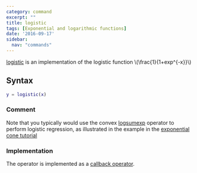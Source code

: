 ```yaml
---
category: command
excerpt: ""
title: logistic
tags: [Exponential and logarithmic functions]
date: '2016-09-17'
sidebar:
  nav: "commands"
---
```


[logistic](/command/logistic) is an implementation of the logistic function  \\(\frac{1}{1+exp^{-x}}\\)

## Syntax

````matlab
y = logistic(x)
````

### Comment

Note that you typically would use the convex [logsumexp](/command/logsumexp) operator to perform logistic regression, as illustrated in the example in the [exponential cone tutorial](/tutorial/exponentialcone)

### Implementation

The operator  is implemented as a [callback operator](/tutorial/nonlinearoperatorscallback).
